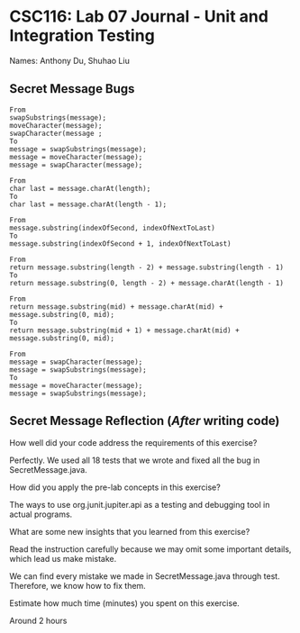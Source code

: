 # CSC116: Lab 07 Journal - Unit and Integration Testing

Names: Anthony Du, Shuhao Liu

## Secret Message Bugs

    From
    swapSubstrings(message);
    moveCharacter(message);
    swapCharacter(message ;
    To
    message = swapSubstrings(message);
    message = moveCharacter(message);
    message = swapCharacter(message);

    From
    char last = message.charAt(length);
    To
    char last = message.charAt(length - 1);

    From
    message.substring(indexOfSecond, indexOfNextToLast)
    To
    message.substring(indexOfSecond + 1, indexOfNextToLast)

    From
    return message.substring(length - 2) + message.substring(length - 1)
    To
    return message.substring(0, length - 2) + message.charAt(length - 1)        

    From
    return message.substring(mid) + message.charAt(mid) + message.substring(0, mid);
    To
    return message.substring(mid + 1) + message.charAt(mid) + message.substring(0, mid);

    From
    message = swapCharacter(message);
    message = swapSubstrings(message);
    To
    message = moveCharacter(message);
    message = swapSubstrings(message);

## Secret Message Reflection (***After*** writing code)

How well did your code address the requirements of this exercise?

Perfectly. We used all 18 tests that we wrote and fixed all the bug in SecretMessage.java.

How did you apply the pre-lab concepts in this exercise?

The ways to use org.junit.jupiter.api as a testing and debugging tool in actual programs.

What are some new insights that you learned from this exercise?

Read the instruction carefully because we may omit some important details, which lead us make mistake.

We can find every mistake we made in SecretMessage.java through test. Therefore, we know how to fix them.

Estimate how much time (minutes) you spent on this exercise.

Around 2 hours
